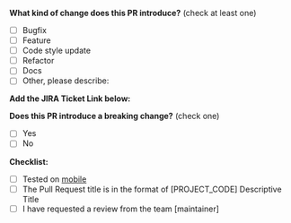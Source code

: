 <!--- Link the Jira Issue with this Pull Request using [PROJECT_CODE] This is my issue -->

**What kind of change does this PR introduce?** (check at least one)
- [ ] Bugfix
- [ ] Feature
- [ ] Code style update
- [ ] Refactor
- [ ] Docs
- [ ] Other, please describe:
<!--- Why is this change required? What problem does it solve? -->

**Add the JIRA Ticket Link below:**

**Does this PR introduce a breaking change?** (check one)
- [ ] Yes
- [ ] No

<!-- If yes, please describe the impact and migration path -->

**Checklist:**
- [ ] Tested on [mobile](https://shopify.dev/themes/store/requirements#mobile-browser-requirements)
- [ ] The Pull Request title is in the format of [PROJECT_CODE] Descriptive Title
- [ ] I have requested a review from the team [maintainer]
